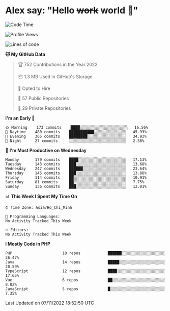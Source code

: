 # Alex say: "Hello ~~work~~ world 🐾"

<!--START_SECTION:waka-->
![Code Time](http://img.shields.io/badge/Code%20Time-839%20hrs%205%20mins-blue)

![Profile Views](http://img.shields.io/badge/Profile%20Views-1-blue)

![Lines of code](https://img.shields.io/badge/From%20Hello%20World%20I%27ve%20Written-1%20Million%20lines%20of%20code-blue)

**🐱 My GitHub Data** 

> 🏆 752 Contributions in the Year 2022
 > 
> 📦 1.3 MB Used in GitHub's Storage 
 > 
> 💼 Opted to Hire
 > 
> 📜 57 Public Repositories 
 > 
> 🔑 29 Private Repositories  
 > 
**I'm an Early 🐤** 

```text
🌞 Morning    173 commits    ████░░░░░░░░░░░░░░░░░░░░░   16.56% 
🌆 Daytime    480 commits    ███████████░░░░░░░░░░░░░░   45.93% 
🌃 Evening    365 commits    ████████░░░░░░░░░░░░░░░░░   34.93% 
🌙 Night      27 commits     ░░░░░░░░░░░░░░░░░░░░░░░░░   2.58%

```
📅 **I'm Most Productive on Wednesday** 

```text
Monday       179 commits    ████░░░░░░░░░░░░░░░░░░░░░   17.13% 
Tuesday      143 commits    ███░░░░░░░░░░░░░░░░░░░░░░   13.68% 
Wednesday    247 commits    ██████░░░░░░░░░░░░░░░░░░░   23.64% 
Thursday     145 commits    ███░░░░░░░░░░░░░░░░░░░░░░   13.88% 
Friday       114 commits    ██░░░░░░░░░░░░░░░░░░░░░░░   10.91% 
Saturday     81 commits     ██░░░░░░░░░░░░░░░░░░░░░░░   7.75% 
Sunday       136 commits    ███░░░░░░░░░░░░░░░░░░░░░░   13.01%

```


📊 **This Week I Spent My Time On** 

```text
⌚︎ Time Zone: Asia/Ho_Chi_Minh

💬 Programming Languages: 
No Activity Tracked This Week

🔥 Editors: 
No Activity Tracked This Week

```

**I Mostly Code in PHP** 

```text
PHP                      18 repos            ██████░░░░░░░░░░░░░░░░░░░   26.47% 
Java                     14 repos            █████░░░░░░░░░░░░░░░░░░░░   20.59% 
TypeScript               12 repos            ████░░░░░░░░░░░░░░░░░░░░░   17.65% 
Vue                      6 repos             ██░░░░░░░░░░░░░░░░░░░░░░░   8.82% 
JavaScript               5 repos             █░░░░░░░░░░░░░░░░░░░░░░░░   7.35%

```



 Last Updated on 07/11/2022 18:52:50 UTC
<!--END_SECTION:waka-->
